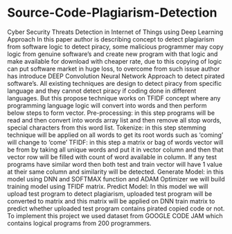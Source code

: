 # Source-Code-Plagiarism-Detection
Cyber Security Threats Detection in Internet of Things using Deep Learning Approach
In this paper author is describing concept to detect plagiarism from software logic to detect piracy, some malicious programmer may copy logic from genuine software’s and create new program with that logic and make available for download with cheaper rate, due to this copying of logic can put software market in huge loss, to overcome from such issue author has introduce DEEP Convolution Neural Network Approach to detect pirated software’s.
All existing techniques are design to detect piracy from specific language and they cannot detect piracy if coding done in different languages. But this propose technique works on TFIDF concept where any programming language logic will convert into words and then perform below steps to form vector.
Pre-processing: in this step programs will be read and then convert into words array list and then remove all stop words, special characters from this word list.
Tokenize: in this step stemming technique will be applied on all words to get its root words such as ‘coming’ will change to ‘come’
TFIDF: in this step a matrix or bag of words vector will be from by taking all unique words and put it in vector column and then that vector row will be filled with count of word available in column. If any test programs have similar word then both test and train vector will have 1 value at their same column and similarity will be detected.
Generate Model: in this model using DNN and SOFTMAX function and ADAM Optimizer we will build training model using TFIDF matrix.
Predict Model: In this model we will upload test program to detect plagiarism, uploaded test program will be converted to matrix and this matrix will be applied on DNN train matrix to predict whether uploaded test program contains pirated copied  code or not.
To implement this project we used dataset from GOOGLE CODE JAM which contains logical programs from 200 programmers.
